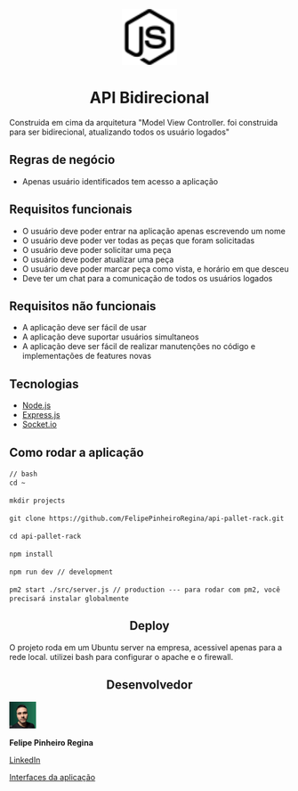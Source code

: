 
<div align="center"">
    <img style="margin: auto;" src="./assets/nodedotjs.svg" alt="nodejs" width="100">
</div>

<h1 align="center"">API Bidirecional</h1>

<p>Construida em cima da arquitetura "Model View Controller. foi construida para ser bidirecional, atualizando todos os usuário logados"</p>

<h2>Regras de negócio</h2>

- Apenas usuário identificados tem acesso a aplicação

<h2>Requisitos funcionais</h2>

- O usuário deve poder entrar na aplicação apenas escrevendo um nome
- O usuário deve poder ver todas as peças que foram solicitadas
- O usuário deve poder solicitar uma peça
- O usuário deve poder atualizar uma peça
- O usuário deve poder marcar peça como vista, e horário em que desceu
- Deve ter um chat para a comunicação de todos os usuários logados

<h2>Requisitos não funcionais</h2>

- A aplicação deve ser fácil de usar
- A aplicação deve suportar usuários simultaneos
- A aplicação deve ser fácil de realizar manutenções no código e implementações de features novas

<h2>Tecnologias</h2>

- [Node.js](https://nodejs.org/en)
- [Express.js](https://expressjs.com/pt-br/)
- [Socket.io](https://socket.io/)

<h2>Como rodar a aplicação</h2>

```
// bash
cd ~

mkdir projects

git clone https://github.com/FelipePinheiroRegina/api-pallet-rack.git

cd api-pallet-rack

npm install 

npm run dev // development

pm2 start ./src/server.js // production --- para rodar com pm2, você precisará instalar globalmente
```
<h2 align='center'>Deploy</h2>
O projeto roda em um Ubuntu server na empresa, acessivel apenas para a rede local. utilizei bash para configurar o apache e o firewall.

<h2 align='center'>Desenvolvedor</h2>

<img src="./assets/feGreen.jpeg" alt="Minha imagem" width="48">

<strong>Felipe Pinheiro Regina</strong>

[LinkedIn](https://www.linkedin.com/in/felipe-pinheiro-002427250/)

[Interfaces da aplicação](https://github.com/FelipePinheiroRegina/front-pallet-rack)

